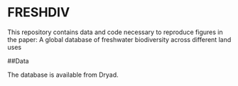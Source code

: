 # FRESHDIV
This repository contains data and code necessary to reproduce figures in the paper: A global database of freshwater biodiversity across different land uses

##Data

The database is available from Dryad.
